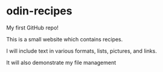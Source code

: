 # odin-recipes
My first GitHub repo!

This is a small website which contains recipes.

I will include text in various formats, lists, pictures, and links. 

It will also demonstrate my file management


